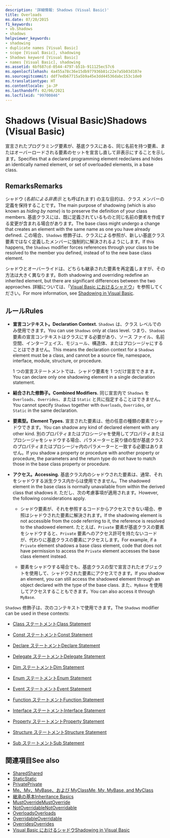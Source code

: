 ```yaml
---
description: '詳細情報: Shadows (Visual Basic)'
title: Overloads
ms.date: 07/20/2015
f1_keywords:
- vb.Shadows
- shadows
helpviewer_keywords:
- shadowing
- duplicate names [Visual Basic]
- scope [Visual Basic], shadowing
- Shadows keyword [Visual Basic]
- names [Visual Basic], shadowing
ms.assetid: 6bf687cd-0544-4797-b51b-911125ec57c6
ms.openlocfilehash: 4a455a78c36e15db977936b81c22e7a5b03d107e
ms.sourcegitcommit: ddf7edb67715a5b9a45e3dd44536dabc153c1de0
ms.translationtype: HT
ms.contentlocale: ja-JP
ms.lasthandoff: 02/06/2021
ms.locfileid: "99700846"
---
```

# <a name="shadows-visual-basic"></a><span data-ttu-id="74859-103">Shadows (Visual Basic)</span><span class="sxs-lookup"><span data-stu-id="74859-103">Shadows (Visual Basic)</span></span>

<span data-ttu-id="74859-104">宣言されたプログラミング要素が、基底クラスにある、同じ名前を持つ要素、またはオーバーロードされる要素のセットを宣言し直して非表示にすることを示します。</span><span class="sxs-lookup"><span data-stu-id="74859-104">Specifies that a declared programming element redeclares and hides an identically named element, or set of overloaded elements, in a base class.</span></span>

## <a name="remarks"></a><span data-ttu-id="74859-105">Remarks</span><span class="sxs-lookup"><span data-stu-id="74859-105">Remarks</span></span>

<span data-ttu-id="74859-106">シャドウ (*名前による非表示* とも呼ばれます) の主な目的は、クラス メンバーの定義を保持することです。</span><span class="sxs-lookup"><span data-stu-id="74859-106">The main purpose of shadowing (which is also known as *hiding by name*) is to preserve the definition of your class members.</span></span> <span data-ttu-id="74859-107">基底クラスには、既に定義されているものと同じ名前の要素を作成する変更が含まれる場合があります。</span><span class="sxs-lookup"><span data-stu-id="74859-107">The base class might undergo a change that creates an element with the same name as one you have already defined.</span></span> <span data-ttu-id="74859-108">この場合、`Shadows` 修飾子は、クラスによる参照が、新しい基底クラス要素ではなく定義したメンバーに強制的に解決されるようにします。</span><span class="sxs-lookup"><span data-stu-id="74859-108">If this happens, the `Shadows` modifier forces references through your class to be resolved to the member you defined, instead of to the new base class element.</span></span>

<span data-ttu-id="74859-109">シャドウとオーバーライドは、どちらも継承された要素を再定義しますが、その方法は大きく異なります。</span><span class="sxs-lookup"><span data-stu-id="74859-109">Both shadowing and overriding redefine an inherited element, but there are significant differences between the two approaches.</span></span> <span data-ttu-id="74859-110">詳細については、「[Visual Basic におけるシャドウ](../../programming-guide/language-features/declared-elements/shadowing.md)」を参照してください。</span><span class="sxs-lookup"><span data-stu-id="74859-110">For more information, see [Shadowing in Visual Basic](../../programming-guide/language-features/declared-elements/shadowing.md).</span></span>

## <a name="rules"></a><span data-ttu-id="74859-111">ルール</span><span class="sxs-lookup"><span data-stu-id="74859-111">Rules</span></span>

- <span data-ttu-id="74859-112">**宣言コンテキスト。**</span><span class="sxs-lookup"><span data-stu-id="74859-112">**Declaration Context.**</span></span> <span data-ttu-id="74859-113">`Shadows` は、クラス レベルでのみ使用できます。</span><span class="sxs-lookup"><span data-stu-id="74859-113">You can use `Shadows` only at class level.</span></span> <span data-ttu-id="74859-114">つまり、`Shadows` 要素の宣言コンテキストはクラスにする必要があり、ソース ファイル、名前空間、インターフェイス、モジュール、構造体、またはプロシージャにすることはできません。</span><span class="sxs-lookup"><span data-stu-id="74859-114">This means the declaration context for a `Shadows` element must be a class, and cannot be a source file, namespace, interface, module, structure, or procedure.</span></span>

  <span data-ttu-id="74859-115">1 つの宣言ステートメントでは、シャドウ要素を 1 つだけ宣言できます。</span><span class="sxs-lookup"><span data-stu-id="74859-115">You can declare only one shadowing element in a single declaration statement.</span></span>

- <span data-ttu-id="74859-116">**結合された修飾子。**</span><span class="sxs-lookup"><span data-stu-id="74859-116">**Combined Modifiers.**</span></span> <span data-ttu-id="74859-117">同じ宣言内で `Shadows` を `Overloads`、`Overrides`、または `Static` と共に指定することはできません。</span><span class="sxs-lookup"><span data-stu-id="74859-117">You cannot specify `Shadows` together with `Overloads`, `Overrides`, or `Static` in the same declaration.</span></span>

- <span data-ttu-id="74859-118">**要素型。**</span><span class="sxs-lookup"><span data-stu-id="74859-118">**Element Types.**</span></span> <span data-ttu-id="74859-119">宣言された要素は、他の任意の種類の要素でシャドウできます。</span><span class="sxs-lookup"><span data-stu-id="74859-119">You can shadow any kind of declared element with any other kind.</span></span> <span data-ttu-id="74859-120">別のプロパティまたはプロシージャを使用してプロパティまたはプロシージャをシャドウする場合、パラメーターと戻り値の型が基底クラスのプロパティまたはプロシージャ内のパラメーターと一致する必要はありません。</span><span class="sxs-lookup"><span data-stu-id="74859-120">If you shadow a property or procedure with another property or procedure, the parameters and the return type do not have to match those in the base class property or procedure.</span></span>

- <span data-ttu-id="74859-121">**アクセス。**</span><span class="sxs-lookup"><span data-stu-id="74859-121">**Accessing.**</span></span> <span data-ttu-id="74859-122">基底クラス内のシャドウされた要素は、通常、それをシャドウする派生クラス内からは使用できません。</span><span class="sxs-lookup"><span data-stu-id="74859-122">The shadowed element in the base class is normally unavailable from within the derived class that shadows it.</span></span> <span data-ttu-id="74859-123">ただし、次の考慮事項が適用されます。</span><span class="sxs-lookup"><span data-stu-id="74859-123">However, the following considerations apply.</span></span>

  - <span data-ttu-id="74859-124">シャドウ要素が、それを参照するコードからアクセスできない場合、参照はシャドウされた要素に解決されます。</span><span class="sxs-lookup"><span data-stu-id="74859-124">If the shadowing element is not accessible from the code referring to it, the reference is resolved to the shadowed element.</span></span> <span data-ttu-id="74859-125">たとえば、`Private` 要素が基底クラスの要素をシャドウすると、`Private` 要素へのアクセス許可を持たないコードが、代わりに基底クラスの要素にアクセスします。</span><span class="sxs-lookup"><span data-stu-id="74859-125">For example, if a `Private` element shadows a base class element, code that does not have permission to access the `Private` element accesses the base class element instead.</span></span>

  - <span data-ttu-id="74859-126">要素をシャドウする場合でも、基底クラスの型で宣言されたオブジェクトを使用して、シャドウされた要素にアクセスできます。</span><span class="sxs-lookup"><span data-stu-id="74859-126">If you shadow an element, you can still access the shadowed element through an object declared with the type of the base class.</span></span> <span data-ttu-id="74859-127">また、`MyBase` を使用してアクセスすることもできます。</span><span class="sxs-lookup"><span data-stu-id="74859-127">You can also access it through `MyBase`.</span></span>

<span data-ttu-id="74859-128">`Shadows` 修飾子は、次のコンテキストで使用できます。</span><span class="sxs-lookup"><span data-stu-id="74859-128">The `Shadows` modifier can be used in these contexts:</span></span>

- [<span data-ttu-id="74859-129">Class ステートメント</span><span class="sxs-lookup"><span data-stu-id="74859-129">Class Statement</span></span>](../statements/class-statement.md)

- [<span data-ttu-id="74859-130">Const ステートメント</span><span class="sxs-lookup"><span data-stu-id="74859-130">Const Statement</span></span>](../statements/const-statement.md)

- [<span data-ttu-id="74859-131">Declare ステートメント</span><span class="sxs-lookup"><span data-stu-id="74859-131">Declare Statement</span></span>](../statements/declare-statement.md)

- [<span data-ttu-id="74859-132">Delegate ステートメント</span><span class="sxs-lookup"><span data-stu-id="74859-132">Delegate Statement</span></span>](../statements/delegate-statement.md)

- [<span data-ttu-id="74859-133">Dim ステートメント</span><span class="sxs-lookup"><span data-stu-id="74859-133">Dim Statement</span></span>](../statements/dim-statement.md)

- [<span data-ttu-id="74859-134">Enum ステートメント</span><span class="sxs-lookup"><span data-stu-id="74859-134">Enum Statement</span></span>](../statements/enum-statement.md)

- [<span data-ttu-id="74859-135">Event ステートメント</span><span class="sxs-lookup"><span data-stu-id="74859-135">Event Statement</span></span>](../statements/event-statement.md)

- [<span data-ttu-id="74859-136">Function ステートメント</span><span class="sxs-lookup"><span data-stu-id="74859-136">Function Statement</span></span>](../statements/function-statement.md)

- [<span data-ttu-id="74859-137">Interface ステートメント</span><span class="sxs-lookup"><span data-stu-id="74859-137">Interface Statement</span></span>](../statements/interface-statement.md)

- [<span data-ttu-id="74859-138">Property ステートメント</span><span class="sxs-lookup"><span data-stu-id="74859-138">Property Statement</span></span>](../statements/property-statement.md)

- [<span data-ttu-id="74859-139">Structure ステートメント</span><span class="sxs-lookup"><span data-stu-id="74859-139">Structure Statement</span></span>](../statements/structure-statement.md)

- [<span data-ttu-id="74859-140">Sub ステートメント</span><span class="sxs-lookup"><span data-stu-id="74859-140">Sub Statement</span></span>](../statements/sub-statement.md)

## <a name="see-also"></a><span data-ttu-id="74859-141">関連項目</span><span class="sxs-lookup"><span data-stu-id="74859-141">See also</span></span>

- [<span data-ttu-id="74859-142">Shared</span><span class="sxs-lookup"><span data-stu-id="74859-142">Shared</span></span>](shared.md)
- [<span data-ttu-id="74859-143">Static</span><span class="sxs-lookup"><span data-stu-id="74859-143">Static</span></span>](static.md)
- [<span data-ttu-id="74859-144">Private</span><span class="sxs-lookup"><span data-stu-id="74859-144">Private</span></span>](private.md)
- [<span data-ttu-id="74859-145">Me、My、MyBase、および MyClass</span><span class="sxs-lookup"><span data-stu-id="74859-145">Me, My, MyBase, and MyClass</span></span>](../../programming-guide/program-structure/me-my-mybase-and-myclass.md)
- [<span data-ttu-id="74859-146">継承の基本</span><span class="sxs-lookup"><span data-stu-id="74859-146">Inheritance Basics</span></span>](../../programming-guide/language-features/objects-and-classes/inheritance-basics.md)
- [<span data-ttu-id="74859-147">MustOverride</span><span class="sxs-lookup"><span data-stu-id="74859-147">MustOverride</span></span>](mustoverride.md)
- [<span data-ttu-id="74859-148">NotOverridable</span><span class="sxs-lookup"><span data-stu-id="74859-148">NotOverridable</span></span>](notoverridable.md)
- [<span data-ttu-id="74859-149">Overloads</span><span class="sxs-lookup"><span data-stu-id="74859-149">Overloads</span></span>](overloads.md)
- [<span data-ttu-id="74859-150">Overridable</span><span class="sxs-lookup"><span data-stu-id="74859-150">Overridable</span></span>](overridable.md)
- [<span data-ttu-id="74859-151">Overrides</span><span class="sxs-lookup"><span data-stu-id="74859-151">Overrides</span></span>](overrides.md)
- [<span data-ttu-id="74859-152">Visual Basic におけるシャドウ</span><span class="sxs-lookup"><span data-stu-id="74859-152">Shadowing in Visual Basic</span></span>](../../programming-guide/language-features/declared-elements/shadowing.md)
